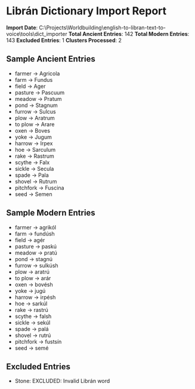 # Librán Dictionary Import Report

**Import Date**: C:\Projects\Worldbuilding\english-to-libran-text-to-voice\tools\dict_importer
**Total Ancient Entries**: 142
**Total Modern Entries**: 143
**Excluded Entries**: 1
**Clusters Processed**: 2

## Sample Ancient Entries
- farmer → Agricola
- farm → Fundus
- field → Ager
- pasture → Pascuum
- meadow → Pratum
- pond → Stagnum
- furrow → Sulcus
- plow → Aratrum
- to plow → Arare
- oxen → Boves
- yoke → Jugum
- harrow → Irpex
- hoe → Sarculum
- rake → Rastrum
- scythe → Falx
- sickle → Secula
- spade → Pala
- shovel → Rutrum
- pitchfork → Fuscina
- seed → Semen

## Sample Modern Entries
- farmer → agrikól
- farm → fundúsh
- field → agér
- pasture → paskú
- meadow → pratú
- pond → stagnú
- furrow → sulkúsh
- plow → aratrú
- to plow → arár
- oxen → bovésh
- yoke → jugú
- harrow → irpésh
- hoe → sarkúl
- rake → rastrú
- scythe → falsh
- sickle → sekúl
- spade → palá
- shovel → rutrú
- pitchfork → fustsín
- seed → semé

## Excluded Entries
- Stone: EXCLUDED: Invalid Librán word
